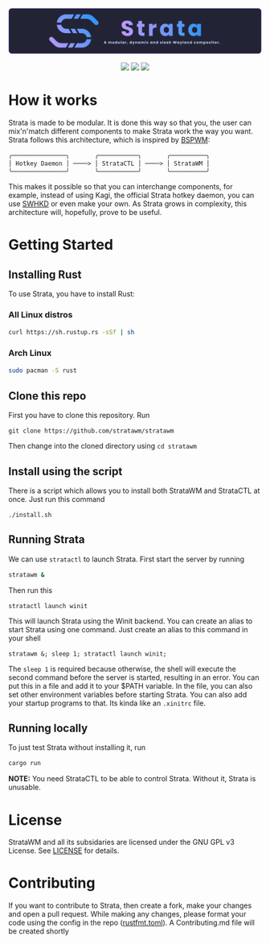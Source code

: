 <p align=center>
    <img src="https://github.com/StrataWM/.github/blob/main/assets/profile_banner.png"></img>
</p>

<p align="center">
  <img src="https://img.shields.io/github/languages/top/stratawm/stratawm?style=for-the-badge"/>
  <img src="https://img.shields.io/github/commit-activity/m/stratawm/stratawm?style=for-the-badge"/>
  <img src="https://img.shields.io/github/stars/stratawm/stratawm?style=for-the-badge"/>
</p>

# How it works
Strata is made to be modular. It is done this way so that you, the user can mix'n'match different components to make Strata work the way you want. Strata follows this architecture, which is inspired by [BSPWM](https://github.com/baskerville/bspwm):

```
╭───────────────╮       ╭───────────╮       ╭──────────╮
│ Hotkey Daemon │ ────> │ StrataCTL │ ────> │ StrataWM │
╰───────────────╯       ╰───────────╯       ╰──────────╯
```

This makes it possible so that you can interchange components, for example, instead of using Kagi, the official Strata hotkey daemon, you can use [SWHKD](https://github.com/waycrate/swhkd) or even make your own. As Strata grows in complexity, this architecture will, hopefully, prove to be useful. 

# Getting Started
## Installing Rust
To use Strata, you have to install Rust:

### All Linux distros
```sh
curl https://sh.rustup.rs -sSf | sh
```
### Arch Linux
```sh
sudo pacman -S rust
```

## Clone this repo
First you have to clone this repository. Run
```
git clone https://github.com/stratawm/stratawm
```
Then change into the cloned directory using `cd stratawm`

## Install using the script
There is a script which allows you to install both StrataWM and StrataCTL at once. Just run this command
```
./install.sh
```

## Running Strata
We can use `stratactl` to launch Strata. First start the server by running 
```sh
stratawm &
```
Then run this
```
stratactl launch winit
```
This will launch Strata using the Winit backend. You can create an alias to start Strata using one command. Just create an alias to this command in your shell
```
stratawm &; sleep 1; stratactl launch winit;
```
The `sleep 1` is required because otherwise, the shell will execute the second command before the server is started, resulting in an error. You can put this in a file and add it to your $PATH variable. In the file, you can also set other environment variables before starting Strata. You can also add your startup programs to that. Its kinda like an `.xinitrc` file.

## Running locally
To just test Strata without installing it, run

```sh
cargo run
```
**NOTE:** You need StrataCTL to be able to control Strata. Without it, Strata is unusable.

# License
StrataWM and all its subsidaries are licensed under the GNU GPL v3 License. See [LICENSE](https://github.com/stratawm/stratawm/tree/main/LICENSE) for details.

# Contributing
If you want to contribute to Strata, then create a fork, make your changes and open a pull request. While making any changes, please format your code using the config in the repo ([rustfmt.toml](https://github.com/stratawm/stratawm/tree/main/rustfmt.toml)). A Contributing.md file will be created shortly
